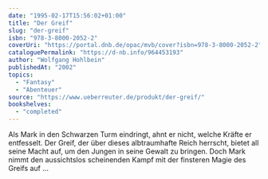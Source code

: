 ```yaml
---
date: "1995-02-17T15:56:02+01:00"
title: "Der Greif"
slug: "der-greif"
isbn: "978-3-8000-2052-2"
coverUri: "https://portal.dnb.de/opac/mvb/cover?isbn=978-3-8000-2052-2"
cataloguePermalink: "https://d-nb.info/964453193"
author: "Wolfgang Hohlbein"
publishedAt: "2002"
topics:
  - "Fantasy"
  - "Abenteuer"
source: "https://www.ueberreuter.de/produkt/der-greif/"
bookshelves:
  - "completed"
---
```

Als Mark in den Schwarzen Turm eindringt, ahnt er nicht, welche Kräfte er 
entfesselt. Der Greif, der über dieses albtraumhafte Reich herrscht, bietet all 
seine Macht auf, um den Jungen in seine Gewalt zu bringen. Doch Mark nimmt den 
aussichtslos scheinenden Kampf mit der finsteren Magie des Greifs auf …